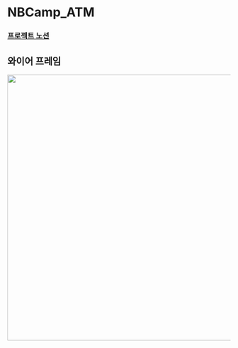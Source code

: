 # NBCamp_ATM
### [프로젝트 노션]()
## 와이어 프레임
<img src="https://github.com/user-attachments/assets/a5ea2a30-cd35-4770-8908-63cd5340f829" width = "600"/><br>
